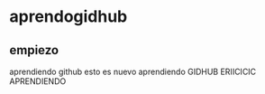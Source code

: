 # aprendogidhub
## empiezo
aprendiendo github esto es nuevo aprendiendo  GIDHUB
ERIICICIC
APRENDIENDO


